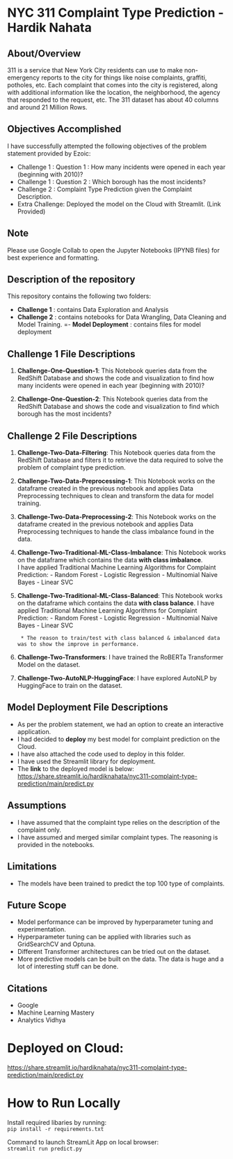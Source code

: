 # NYC 311 Complaint Type Prediction - Hardik Nahata

## About/Overview

311 is a service that New York City residents can use to make non-emergency reports to the city for things like noise complaints, graffiti, potholes, etc. Each complaint that comes into the city is registered, along with additional information like the location, the neighborhood, the agency that responded to the request, etc.
The 311 dataset has about 40 columns and around 21 Million Rows.

## Objectives Accomplished
I have successfully attempted the following objectives of the problem statement provided by Ezoic:
- Challenge 1 : Question 1 : How many incidents were opened in each year (beginning with 2010)?
- Challenge 1 : Question 2 : Which borough has the most incidents?
- Challenge 2 : Complaint Type Prediction given the Complaint Description.
- Extra Challenge: Deployed the model on the Cloud with Streamlit. (Link Provided)

## Note
Please use Google Collab to open the Jupyter Notebooks (IPYNB files) for best experience and formatting.

## Description of the repository
This repository contains the following two folders:
- **Challenge 1** : contains Data Exploration and Analysis
- **Challenge 2** : contains notebooks for Data Wrangling, Data Cleaning and Model Training.
=- **Model Deployment** : contains files for model deployment


## Challenge 1 File Descriptions

1. **Challenge-One-Question-1**:
		This Notebook queries data from the RedShift Database and shows the code and visualization to find how many incidents were opened in each year (beginning with 2010)?

2. **Challenge-One-Question-2**:
		This Notebook queries data from the RedShift Database and shows the code and visualization to find which borough has the most incidents?

## Challenge 2 File Descriptions

1. **Challenge-Two-Data-Filtering**:
		This Notebook queries data from the RedShift Database and filters it to retrieve the data required to solve the problem of complaint type prediction.
		
2. **Challenge-Two-Data-Preprocessing-1**:
		This Notebook works on the dataframe created in the previous notebook and applies Data Preprocessing techniques to clean and transform the data for model training.	

3. **Challenge-Two-Data-Preprocessing-2**:
		This Notebook works on the dataframe created in the previous notebook and applies Data Preprocessing techniques to hande the class imbalance found in the data.

4. **Challenge-Two-Traditional-ML-Class-Imbalance**:
		This Notebook works on the dataframe which contains the data **with class imbalance**.  
		I have applied Traditional Machine Learning Algorithms for Complaint Prediction:
		- Random Forest
		- Logistic Regression
		- Multinomial Naive Bayes 
		- Linear SVC
	
5. **Challenge-Two-Traditional-ML-Class-Balanced**:
	    This Notebook works on the dataframe which contains the data **with class balance**. 
	    I have applied Traditional Machine Learning Algorithms for Complaint Prediction:
		- Random Forest
		- Logistic Regression
		- Multinomial Naive Bayes 
		- Linear SVC
		
		* The reason to train/test with class balanced & imbalanced data was to show the improve in performance.  

6. **Challenge-Two-Transformers**:
	    I have trained the RoBERTa Transformer Model on the dataset.

7. **Challenge-Two-AutoNLP-HuggingFace**:
	    I have explored AutoNLP by HuggingFace to train on the dataset.

## Model Deployment File Descriptions

- As per the problem statement, we had an option to create an interactive application.
- I had decided to **deploy** my best model for complaint prediction on the Cloud.
- I have also attached the code used to deploy in this folder. 
- I have used the Streamlit library for deployment.
- The **link** to the deployed model is below:
   https://share.streamlit.io/hardiknahata/nyc311-complaint-type-prediction/main/predict.py
	    
## Assumptions
- I have assumed that the complaint type relies on the description of the complaint only.
- I have assumed and merged similar complaint types. The reasoning is provided in the notebooks.

## Limitations
- The models have been trained to predict the top 100 type of complaints.

## Future Scope
- Model performance can be improved by hyperparameter tuning and experimentation.
- Hyperparameter tuning can be applied with libraries such as GridSearchCV and Optuna.
- Different Transformer architectures can be tried out on the dataset.
- More predictive models can be built on the data. The data is huge and a lot of interesting stuff can be done. 

## Citations
- Google
- Machine Learning Mastery
- Analytics Vidhya


# Deployed on Cloud:
https://share.streamlit.io/hardiknahata/nyc311-complaint-type-prediction/main/predict.py


# How to Run Locally
Install required libaries by running:  
`pip install -r requirements.txt`

Command to launch StreamLit App on local browser:  
`streamlit run predict.py`



